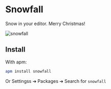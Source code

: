 # Snowfall

Snow in your editor. Merry Christmas!

![snowfall](https://cloud.githubusercontent.com/assets/10590799/20826043/e38ea84e-b82d-11e6-8f63-02ebe8374007.gif)

## Install
With apm:
```bash
apm install snowfall
```
Or Settingss ➔ Packages ➔ Search for `snowfall`
